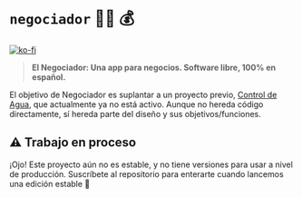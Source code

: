 # `negociador` :technologist: :moneybag:
[![ko-fi](https://ko-fi.com/img/githubbutton_sm.svg)](https://ko-fi.com/G2G3AL6D6)

> **El Negociador: Una app para negocios. Software libre, 100% en español.**

El objetivo de Negociador es suplantar a un proyecto previo, [Control de Agua](https://github.com/ControlDeAgua/ControlDeAgua), que
actualmente ya no está activo. Aunque no hereda código directamente, sí hereda parte del diseño y sus objetivos/funciones.

## :warning: Trabajo en proceso

¡Ojo! Este proyecto aún no es estable, y no tiene versiones para usar a nivel de producción.
Suscríbete al repositorio para enterarte cuando lancemos una edición estable :hugs:
